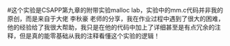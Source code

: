 #这个实验是CSAPP第九章的附带实验malloc lab，实验中的mm.c代码并非我的原创，而是来自于大佬 李秋豪 老师的分享，我在作业过程中遇到了很大的困难，他的经验给了我很大帮助，我只是在他的代码中加上了详细甚至是有点冗余的注释，但是真的能零基础从我的注释看懂这个实验的逻辑！
